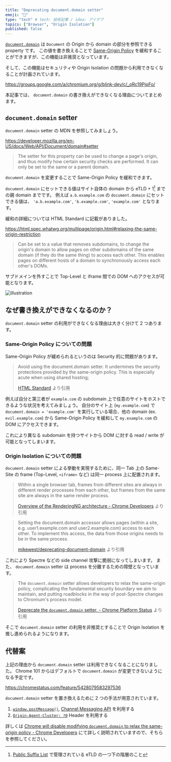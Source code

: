 ```yaml
---
title: "Deprecating document.domain setter"
emoji: "🚷"
type: "tech" # tech: 技術記事 / idea: アイデア
topics: ["Browser", "Origin Isolation"]
published: false
---
```


[`document.domain`](https://developer.mozilla.org/en-US/docs/Web/API/Document/domain) は `Document` の Origin から domain の部分を参照できる property です。
この値を書き換えることで [Same-Origin Policy](https://developer.mozilla.org/en-US/docs/Web/Security/Same-origin_policy) を緩和することができますが、この機能は非推奨となっています。

そして、この機能はセキュリティや Origin Isolation の問題から利用できなくなることが計画されています。

https://groups.google.com/a/chromium.org/g/blink-dev/c/_oRc19PjpFo/

本記事では、 `document.domain` の書き換えができなくなる理由についてまとめます。

## `document.domain` setter

`document.domain` setter の MDN を参照してみましょう。

https://developer.mozilla.org/en-US/docs/Web/API/Document/domain#setter

> The setter for this property can be used to change a page's origin, and thus modify how certain security checks are performed. It can only be set to the same or a parent domain.

`document.domain` を変更することで Same-Origin Policy を緩和できます。

`document.domain` にセットできる値はサイト自体の domain から eTLD + 1[^1] までの親 domain までです。
例えば `a.b.example.com` の `document.domain` にセットできる値は、 `'a.b.example.com'`, `'b.example.com'`, `'example.com'` となります。

[^1]: [Public Suffix List](https://publicsuffix.org/list/) で管理されている eTLD の一つ下の階層のこと

緩和の詳細については HTML Standard に記載がありました。

https://html.spec.whatwg.org/multipage/origin.html#relaxing-the-same-origin-restriction

> Can be set to a value that removes subdomains, to change the origin's domain to allow pages on other subdomains of the same domain (if they do the same thing) to access each other. This enables pages on different hosts of a domain to synchronously access each other's DOMs.

サブドメインを外すことで Top-Level と iframe 間での DOM へのアクセスが可能となります。

![illustration](https://storage.googleapis.com/zenn-user-upload/b94912833e5f-20220123.png)

## なぜ書き換えができなくなるのか？

`document.domain` setter の利用ができなくなる理由は大きく分けて 2 つあります。

### Same-Origin Policy についての問題

Same-Origin Policy が緩められるというのは Security 的に問題があります。

> Avoid using the document.domain setter. It undermines the security protections provided by the same-origin policy. This is especially acute when using shared hosting;
>
> [HTML Standard](https://html.spec.whatwg.org/multipage/origin.html#relaxing-the-same-origin-restriction) より引用

例えば自分と第三者が `example.com` の subdomain 上で任意のサイトをホストできるような状況を考えてみましょう。
自分のサイト上 (`my.example.com`) で `document.domain = 'example.com'` を実行している場合、他の domain (ex. `evil.example.com`) から Same-Origin Policy を緩和して `my.example.com` の DOM にアクセスできます。

これにより異なる subdomain を持つサイトから DOM に対する read / write が可能となってしまいます。

### Origin Isolation についての問題

`document.domain` setter による挙動を実現するために、同一 Tab 上の Same-Site の frame (Top-Level, `<iframe>` など) は同一 process 上に配置されます。

> Within a single browser tab, frames from different sites are always in different render processes from each other, but frames from the same site are always in the same render process.
>
> [Overview of the RenderingNG architecture - Chrome Developers](https://developer.chrome.com/blog/renderingng-architecture/#cpu-processes) より引用

> Setting the document.domain accessor allows pages (within a site, e.g. user1.example.com and user2.example.com) access to each other. To implement this access, the data from those origins needs to be in the same process.
>
> [mikewest/deprecating-document-domain](https://github.com/mikewest/deprecating-document-domain#a-problem-and-a-solution) より引用

これにより Spectre などの side channel 攻撃に脆弱になってしまいます。
また、 `document.domain` setter は process を分離するための障壁となっています。

> The `document.domain` setter allows developers to relax the same-origin policy, complicating the fundamental security boundary we aim to maintain, and putting roadblocks in the way of post-Spectre changes to Chromium's process model.
>
> [Deprecate the `document.domain` setter. - Chrome Platform Status](https://chromestatus.com/feature/5428079583297536) より引用

そこで `document.domain` setter の利用を非推奨とすることで Origin Isolation を推し進められるようになります。

## 代替案

上記の理由から `document.domain` setter は利用できなくなることになりました。
Chrome 101 からはデフォルトで `document.domain` が変更できないようになる予定です。

https://chromestatus.com/feature/5428079583297536

`document.domain` setter を置き換えるために 2 つの手法が用意されています。

1. [`window.postMessage()`](https://developer.mozilla.org/en-US/docs/Web/API/Window/postMessage), [Channel Messaging API](https://developer.mozilla.org/en-US/docs/Web/API/Channel_Messaging_API) を利用する
2. [`Origin-Agent-Cluster: ?0`](https://web.dev/origin-agent-cluster/) Header を利用する

詳しくは [Chrome will disable modifying `document.domain` to relax the same-origin policy - Chrome Developers](https://developer.chrome.com/blog/immutable-document-domain/) にて詳しく説明されていますので、そちらを参照してください。
